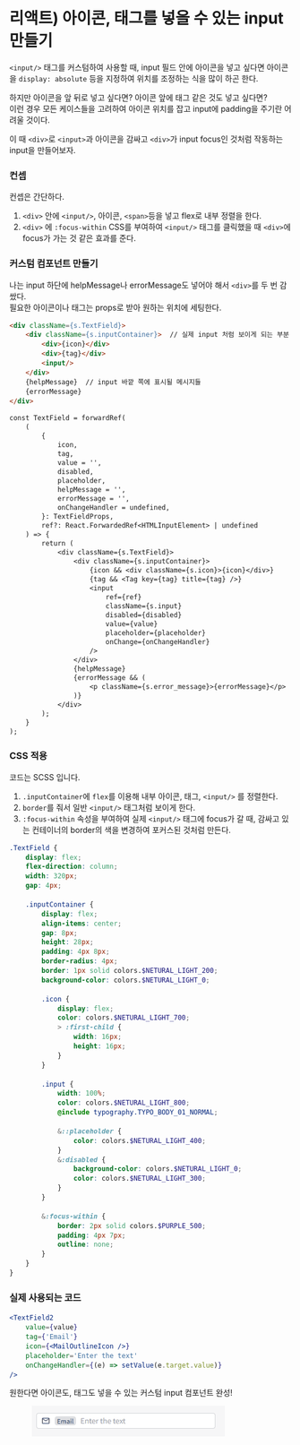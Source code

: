 # 리액트) 아이콘, 태그를 넣을 수 있는 input 만들기

`<input/>` 태그를 커스텀하여 사용할 때, input 필드 안에  아이콘을 넣고 싶다면 아이콘을 `display: absolute` 등을 지정하여 위치를 조정하는 식을 많이 하곤 한다.

하지만 아이콘을 앞 뒤로 넣고 싶다면? 아이콘 앞에 태그 같은 것도 넣고 싶다면? \
이런 경우 모든 케이스들을 고려하여 아이콘 위치를 잡고 input에 padding을 주기란 어려울 것이다.

이 때 `<div>`로 `<input>`과 아이콘을 감싸고 `<div>`가 input focus인 것처럼 작동하는 input을 만들어보자.



### 컨셉

컨셉은 간단하다.

1. `<div>` 안에  `<input/>`, 아이콘, `<span>`등을 넣고 flex로 내부 정렬을 한다.
2. `<div>` 에  `:focus-within` CSS를 부여하여 `<input/>` 태그를 클릭했을 때 `<div>`에 focus가 가는 것 같은 효과를 준다.



### 커스텀 컴포넌트 만들기

나는 input 하단에 helpMessage나 errorMessage도 넣어야 해서 `<div>`를 두 번 감쌌다.\
필요한 아이콘이나 태그는 props로 받아 원하는 위치에 세팅한다.

```html
<div className={s.TextField}>
    <div className={s.inputContainer}>  // 실제 input 처럼 보이게 되는 부분
        <div>{icon}</div>
        <div>{tag}</div>
        <input/>
    </div>
    {helpMessage}  // input 바깥 쪽에 표시될 메시지들
    {errorMessage}
</div>
```

```tsx
const TextField = forwardRef(
    (
        {
            icon,
            tag,
            value = '',
            disabled,
            placeholder,
            helpMessage = '',
            errorMessage = '',
            onChangeHandler = undefined,
        }: TextFieldProps,
        ref?: React.ForwardedRef<HTMLInputElement> | undefined
    ) => {
        return (
            <div className={s.TextField}>
                <div className={s.inputContainer}>
                    {icon && <div className={s.icon}>{icon}</div>}
                    {tag && <Tag key={tag} title={tag} />}
                    <input
                        ref={ref}
                        className={s.input}
                        disabled={disabled}
                        value={value}
                        placeholder={placeholder}
                        onChange={onChangeHandler}
                    />
                </div>
                {helpMessage}
                {errorMessage && (
                    <p className={s.error_message}>{errorMessage}</p>
                )}
            </div>
        );
    }
);
```



### CSS 적용

코드는 SCSS 입니다.

1. `.inputContainer`에 `flex`를 이용해 내부 아이콘, 태그, `<input/>` 를 정렬한다.
2. `border`를 줘서 일반 `<input/>` 태그처럼 보이게 한다.
3. `:focus-within` 속성을 부여하여 실제 `<input/>` 태그에 focus가 갈 때, 감싸고 있는 컨테이너의 border의 색을 변경하여 포커스된 것처럼 만든다.

```scss
.TextField {
    display: flex;
    flex-direction: column;
    width: 320px;
    gap: 4px;

    .inputContainer {
        display: flex;
        align-items: center;
        gap: 8px;
        height: 28px;
        padding: 4px 8px;
        border-radius: 4px;
        border: 1px solid colors.$NETURAL_LIGHT_200;
        background-color: colors.$NETURAL_LIGHT_0;

        .icon {
            display: flex;
            color: colors.$NETURAL_LIGHT_700;
            > :first-child {
                width: 16px;
                height: 16px;
            }
        }

        .input {
            width: 100%;
            color: colors.$NETURAL_LIGHT_800;
            @include typography.TYPO_BODY_01_NORMAL;

            &::placeholder {
                color: colors.$NETURAL_LIGHT_400;
            }
            &:disabled {
                background-color: colors.$NETURAL_LIGHT_0;
                color: colors.$NETURAL_LIGHT_300;
            }
        }

        &:focus-within {
            border: 2px solid colors.$PURPLE_500;
            padding: 4px 7px;
            outline: none;
        }
    }
}
```



### 실제 사용되는 코드

```jsx
<TextField2
    value={value}
    tag={'Email'}
    icon={<MailOutlineIcon />}
    placeholder='Enter the text'
    onChangeHandler={(e) => setValue(e.target.value)}
/>
```



원한다면 아이콘도, 태그도 넣을 수 있는 커스텀  input 컴포넌트 완성!

<figure><img src="../.gitbook/assets/fake-input.gif" alt=""><figcaption></figcaption></figure>





